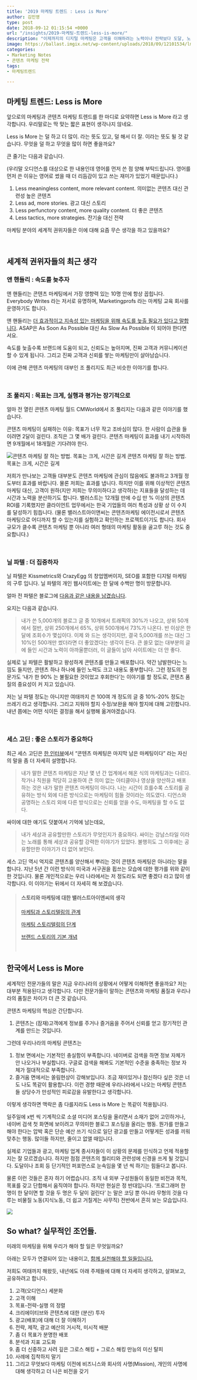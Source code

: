 ```yaml
---
title: '2019 마케팅 트렌드 : Less is More'
author: 김민영
type: post
date: 2018-09-12 01:15:54 +0000
url: "/insights/2019-마케팅-트렌드-less-is-more/"
description: "이제까지의 디지털 마케팅은 고객을 이해하려는 노력이나 전략보다 도달, 노출, 무의미한 지표에 치중해왔습니다. 이런 경향이 갑자기 사라지지는 않습니다. 하지만 고객에게 유용한 콘텐츠 없이 마케팅을 통해 신뢰를 얻고 판매를 하기는 점점 어려워질 것입니다."
image: https://ballast.imgix.net/wp-content/uploads/2018/09/12101534/lmore-2.jpg?auto=compress,format
categories:
- Marketing Notes
- 콘텐츠 마케팅 전략
tags:
- 마케팅트렌드

---
```

## 마케팅 트렌드: Less is More

앞으로의 마케팅과 콘텐츠 마케팅 트렌드를 한 마디로 요약하면 Less is More 라고 생각합니다. 우리말로는 딱 맞는 짧은 표현이 생각나지 않네요.

Less is More 는 덜 하고 더 많이. 라는 뜻도 있고, 덜 해서 더 잘. 이라는 뜻도 될 것 같습니다. 무엇을 덜 하고 무엇을 많이 하면 좋을까요?

큰 줄기는 다음과 같습니다.

(우리말 오디언스를 대상으로 한 내용인데 영어를 먼저 쓴 점 양해 부탁드립니다. 영어를 먼저 쓴 이유는 영어로 썼을 때 더 리듬감이 있고 쓰는 재미가 있었기 때문입니다.)

1. Less meaningless content, more relevant content. 의미없는 콘텐츠 대신 관련성 높은 콘텐츠 
2. Less ad, more stories. 광고 대신 스토리
3. Less perfunctory content, more quality content. 더 좋은 콘텐츠
4. Less tactics, more strategies. 잔기술 대신 전략
   

마케팅 분야의 세계적 권위자들은 이에 대해 요즘 무슨 생각을 하고 있을까요?

 

## 세계적 권위자들의 최근 생각

### 앤 핸들리 : 속도를 늦추자

앤 핸들리는 콘텐츠 마케팅에서 가장 영향력 있는 10명 안에 항상 꼽힙니다. Everybody Writes 라는 저서로 유명하며, Marketingprofs 라는 마케팅 교육 회사를 운영하기도 합니다.

앤 핸들리는 <a href="https://annhandley.com/slow-marketing/#.W5hkWS97HOQ" target="_blank" rel="noopener">더 효과적이고 지속성 있는 마케팅을 위해 속도를 늦출 필요가 있다고 말합니다</a>. ASAP은 As Soon As Possible 대신 As Slow As Possible 이 되어야 한다면서요.<span class="Apple-converted-space"> </span>

속도를 늦출수록 브랜드에 도움이 되고, 신뢰도는 높아지며, 진짜 고객과 커뮤니케이션할 수 있게 됩니다. 그리고 진짜 고객과 신뢰를 쌓는 마케팅만이 살아남습니다.<span class="Apple-converted-space"> </span>

이에 관해 콘텐츠 마케팅의 대부인 조 풀리지도 최근 비슷한 이야기를 합니다.

 

### 조 풀리지 : 목표는 크게, 실행과 평가는 장기적으로

얼마 전 열린 콘텐츠 마케팅 월드 CMWorld에서 조 풀리지는 다음과 같은 이야기를 했습니다.

콘텐츠 마케팅이 실패하는 이유: 목표가 너무 작고 조바심이 많다. 한 사람이 습관을 들이려면 2달이 걸린다. 조직은 그 몇 배가 걸린다. 콘텐츠 마케팅이 효과를 내기 시작하려면 9개월에서 18개월은 기다려야 한다.

![콘텐츠 마케팅 잘 하는 방법. 목표는 크게, 시간은 길게](https://s3-ap-northeast-2.amazonaws.com/ballast-website-images/wp-content/uploads/2018/09/12095447/IMG_5061-2.png)
콘텐츠 마케팅 잘 하는 방법. 목표는 크게, 시간은 길게

저희가 만나보는 고객들 대부분도 콘텐츠 마케팅에 관심이 많음에도 불과하고 3개월 정도부터 효과를 바랍니다. 물론 저희는 효과를 냅니다. 하지만 이를 위해 이상적인 콘텐츠 마케팅 대신, 고객이 원하(지만 저희는 무의미하다고 생각하)는 지표들을 달성하는 데 시간과 노력을 분산하기도 합니다. 밸러스트는 12개월 만에 수십 만 % 이상의 콘텐츠 ROI를 기록했지만 클라이언트 업무에서는 한국 기업들의 여러 특성과 상황 상 이 수치를 달성하기 힘듭니다. (물론 밸러스트아이앤씨는 콘텐츠마케팅 에이전시로서 콘텐츠 마케팅으로 어디까지 할 수 있는지를 실험하고 확인하는 프로젝트이기도 합니다. 회사 규모가 클수록 콘텐츠 마케팅 뿐 아니라 여러 형태의 마케팅 활동을 골고루 하는 것도 중요합니다.)<span class="Apple-converted-space"> </span>

 

### 닐 파텔 : 더 집중하자

닐 파텔은 Kissmetrics와 CrazyEgg 의 창업멤버이자, SEO를 포함한 디지털 마케팅의 구루 입니다. 닐 파텔의 개인 웹사이트에는 한 달에 수백만 명이 방문합니다.<span class="Apple-converted-space"> </span>

얼마 전 파텔은 블로그에 <a href="https://neilpatel.com/blog/write-fewer-blog-posts/" target="_blank" rel="noopener">다음과 같은 내용을 남겼습니다</a>.

요지는 다음과 같습니다.

> 내가 쓴 5,000개의 블로그 글 중 10개에서 트래픽의 30%가 나오고, 상위 50개에서 절반, 상위 250개에서 65%, 상위 500개에서 73%가 나온다. 반 이상은 한 달에 조회수가 몇십이다. 이제 와 드는 생각이지만, 결국 5,000개를 쓰는 대신 그 10%인 500개만 썼더라면 더 좋았겠다는 생각이 든다. 큰 쓸모 없는 대부분의 글에 들인 시간과 노력이 아까울뿐더러, 이 글들이 남아 사이트에는 더 안 좋다.

실제로 닐 파텔은 활발하고 왕성하게 콘텐츠를 만들고 배포합니다. 약간 남발한다는 느낌도 들지만, 콘텐츠 하나 하나에 들인 노력도 크고 내용도 풍부합니다. 그런 정도의 전문가도 ‘내가 한 90% 는 불필요한 것이었고 후회한다’는 이야기를 할 정도로, 콘텐츠 품질의 중요성이 커 지고 있습니다.<span class="Apple-converted-space"> </span>

저는 닐 파텔 정도는 아니지만 여태까지 쓴 100여 개 정도의 글 중 10%-20% 정도는 쓰레기 라고 생각합니다. 그리고 지워야 할지 수정/보완을 해야 할지에 대해 고민합니다. 내년 쯤에는 어떤 식이든 결정을 해서 실행해 옮겨야겠습니다.

 

### 세스 고딘 : 좋은 스토리가 중요하다

최근 세스 고딘은 [한 인터뷰](https://www.linkedin.com/pulse/seth-godins-7-life-changing-ideas-marketers-everyone-else-miller?platform=hootsuite)에서 “콘텐츠 마케팅은 마지막 남은 마케팅이다” 라는 자신의 말을 좀 더 자세히 설명합니다.

> 내가 말한 콘텐츠 마케팅은 지난 몇 년 간 업계에서 해온 식의 마케팅과는 다르다. 작가나 직원을 적당히 고용하여 큰 의미 없는 아티클이나 영상을 양산하고 배포하는 것은 내가 말한 콘텐츠 마케팅이 아니다. 나는 시간이 흐를수록 스토리를 공유하는 방식 외에 다른 방식으로는 마케팅이 힘들 것이라는 의도였다. 디언스와 공명하는 스토리 외에 다른 방식으로는 신뢰를 얻을 수도, 마케팅을 할 수도 없다.<span class="Apple-converted-space"> </span>

싸이에 대한 얘기도 덧붙여서 기억에 남는데요,

> 내가 세상과 공유할만한 스토리가 무엇인지가 중요하다. 싸이는 강남스타일 이라는 노래를 통해 세상과 공유할 강력한 이야기가 있었다. 불행히도 그 이후에는 공유할만한 이야기가 더 없어 보인다.

세스 고딘 역시 억지로 콘텐츠를 양산해서 뿌리는 것이 콘텐츠 마케팅은 아니라는 말을 합니다. 지난 5년 간 이런 방식이 미국과 서구권을 휩쓰는 모습에 대한 평가를 위와 같이 한 것입니다. 물론 개인적으로는 우리 나라에서는 저 정도라도 되면 좋겠다 라고 많이 생각합니다. 이 이야기는 뒤에서 더 자세히 해 보겠습니다.

> #### 스토리와 마케팅에 대한 밸러스트아이앤씨의 생각
>
> <a href="/insights/%eb%a7%88%ec%bc%80%ed%8c%85%ea%b3%bc-%ec%8a%a4%ed%86%a0%eb%a6%ac%ed%85%94%eb%a7%81-%eb%a7%88%ec%bc%80%ed%8c%85%ea%b3%bc-%ec%8a%a4%ed%86%a0%eb%a6%ac%ed%85%94%eb%a7%81%ec%9d%98-%ea%b4%80%ea%b3%84/" target="_blank" rel="noopener">마케팅과 스토리텔링의 관계</a>
>
> <a href="/insights/%eb%a7%88%ec%bc%80%ed%8c%85%ea%b3%bc-%ec%8a%a4%ed%86%a0%eb%a6%ac%ed%85%94%eb%a7%81-%ec%8a%a4%ed%86%a0%eb%a6%ac%ed%85%94%eb%a7%81-%eb%8b%a8%ea%b3%84/" target="_blank" rel="noopener">마케팅 스토리텔링의 단계</a>
>
> <a href="/insights/%eb%b8%8c%eb%9e%9c%eb%93%9c-%ec%8a%a4%ed%86%a0%eb%a6%ac%eb%8a%94-%eb%b8%8c%eb%9e%9c%eb%93%9c%ec%9d%98-%ec%8a%a4%ed%86%a0%eb%a6%ac%ea%b0%80-%ec%95%84%eb%8b%88%eb%8b%a4/" target="_blank" rel="noopener">브랜드 스토리의 기본 개념</a>
>
>  

## 한국에서 Less is More

세계적인 전문가들의 말은 지금 우리나라의 상황에서 어떻게 이해하면 좋을까요? 저는 대부분 적용된다고 생각합니다. 다만 전문가들이 말하는 콘텐츠와 마케팅 품질과 우리나라의 품질은 차이가 더 큰 것 같습니다.

콘텐츠 마케팅의 핵심은 간단합니다.

1. 콘텐츠는 (잠재)고객에게 정보를 주거나 즐거움을 주어서 신뢰를 얻고 장기적인 관계를 만드는 것입니다.

그런데 우리나라의 마케팅 콘텐츠는

1. 정보 면에서는 기본적인 충실함이 부족합니다. 네이버로 검색을 하면 정보 자체가 안 나오거나 부실합니다. 구글로 검색을 해봐도 기본적인 수준을 충족하는 정보 자체가 절대적으로 부족합니다.
   
2. 즐거움 면에서는 쏠림현상이 강해보입니다. 조금 재미있거나 참신하다 싶은 것은 너도 나도 똑같이 활용합니다. 이런 경향 때문에 우리나라에서 나오는 마케팅 콘텐츠들 상당수가 만성적인 피로감을 유발한다고 생각합니다.

이렇게 생각하면 맥락은 좀 다를지라도 Less is More 는 똑같이 적용됩니다.

일주일에 x번 씩 기계적으로 소셜 미디어 포스팅을 올리면서 소재가 없어 고민하거나, 네이버 검색 첫 화면에 보이려고 무의미한 블로그 포스팅을 올리는 행동. 뭔가를 만들고 해야 한다는 압박 혹은 단순 예산 쓰기 식으로 일단 광고를 만들고 어떻게든 성과를 끼워맞추는 행동. 많이들 하지만, 줄이고 없앨 때입니다.<span class="Apple-converted-space"> </span>

실제로 기업들과 광고, 마케팅 업계 종사자들이 이 상황의 문제를 인식하고 언제 적용할지는 잘 모르겠습니다. 하지만 점점 콘텐츠의 퀄리티와 관련성에 신경을 쓰게 될 것입니다. 도달이나 조회 등 단기적인 퍼포먼스로 눈속임을 몇 년 씩 하기는 힘들다고 봅니다.<span class="Apple-converted-space"> </span>

물론 이런 것들은 혼자 하기 어렵습니다. 조직 내 외부 구성원들이 동일한 비전과 목적, 목표를 갖고 단합해서 움직여야 합니다. 하지만 현실은 정 반대입니다. ‘프로그래머 한 명이 한 달이면 할 것을 두 명은 두 달이 걸린다’ 는 말은 코딩 뿐 아니라 무형의 것을 다루는 비물질 노동(지식노동, 더 쉽고 거칠게는 사무직) 전반에서 흔히 보는 모습입니다.

![](https://s3-ap-northeast-2.amazonaws.com/ballast-website-images/wp-content/uploads/2018/09/12100711/IMG_5062-2.png)

## So what? 실무적인 조언들.

미래의 마케팅을 위해 우리가 해야 할 일은 무엇일까요?

아래는 모두가 연결되어 있는 내용이고, [함께 실천해야 할 일들입니다.](/insights/%eb%a7%88%ec%bc%80%ed%8c%85-%ec%97%90%ec%84%9c-%ea%b0%80%ec%9e%a5-%ec%a4%91%ec%9a%94%ed%95%9c-%ea%b2%83/)

저희도 여태까지 해왔듯, 내년에도 아래 주제들에 대해 더 자세히 생각하고, 살펴보고, 공유하려고 합니다.

1. 고객(오디언스) 세분화
2. 고객 이해
3. 목표-전략-실행 의 정렬
4. 크리에이티브와 콘텐츠에 대한 (분산) 투자
5. 광고(배포)에 대해 더 잘 이해하기
6. 전략, 제작, 광고 예산의 거시적, 미시적 배분
7. 좀 더 목표가 분명한 배포
8. 분석과 지표 고도화
9. 좀 더 신중하고 사려 깊은 그로스 해킹 + 그로스 해킹 만능의 미신 탈피
10. 사례에 집착하지 말기
11. 그리고 무엇보다 마케팅 이전에 비즈니스와 회사의 사명(Mission), 개인의 사명에 대해 생각하고 더 나은 비전을 갖기

 